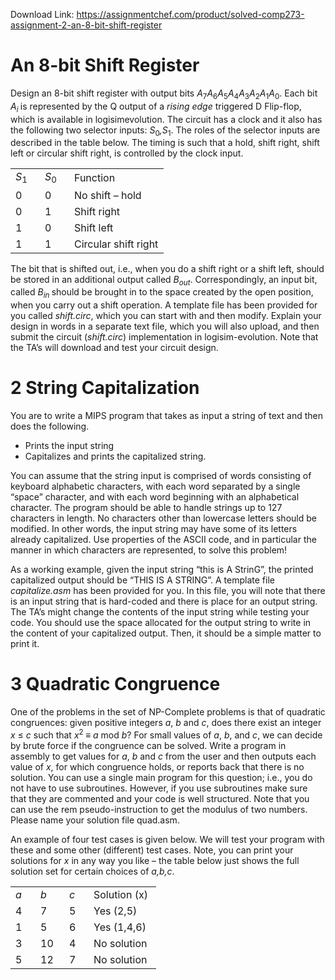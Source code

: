 Download Link: https://assignmentchef.com/product/solved-comp273-assignment-2-an-8-bit-shift-register
<br>
<h1> An 8-bit Shift Register</h1>

Design an 8-bit shift register with output bits <em>A</em><sub>7</sub><em>A</em><sub>6</sub><em>A</em><sub>5</sub><em>A</em><sub>4</sub><em>A</em><sub>3</sub><em>A</em><sub>2</sub><em>A</em><sub>1</sub><em>A</em><sub>0</sub>. Each bit <em>A<sub>i </sub></em>is represented by the Q output of a <em>rising edge </em>triggered D Flip-flop, which is available in logisimevolution. The circuit has a clock and it also has the following two selector inputs: <em>S</em><sub>0</sub><em>,S</em><sub>1</sub>. The roles of the selector inputs are described in the table below. The timing is such that a hold, shift right, shift left or circular shift right, is controlled by the clock input.

<table width="0">

 <tbody>

  <tr>

   <td width="31"><em>S</em><sub>1</sub></td>

   <td width="31"><em>S</em><sub>0</sub></td>

   <td width="135">Function</td>

  </tr>

  <tr>

   <td width="31">0</td>

   <td width="31">0</td>

   <td width="135">No shift – hold</td>

  </tr>

  <tr>

   <td width="31">0</td>

   <td width="31">1</td>

   <td width="135">Shift right</td>

  </tr>

  <tr>

   <td width="31">1</td>

   <td width="31">0</td>

   <td width="135">Shift left</td>

  </tr>

  <tr>

   <td width="31">1</td>

   <td width="31">1</td>

   <td width="135">Circular shift right</td>

  </tr>

 </tbody>

</table>

The bit that is shifted out, i.e., when you do a shift right or a shift left, should be stored in an additional output called <em>B<sub>out</sub></em>. Correspondingly, an input bit, called <em>B<sub>in </sub></em>should be brought in to the space created by the open position, when you carry out a shift operation. A template file has been provided for you called <em>shift.circ</em>, which you can start with and then modify. Explain your design in words in a separate text file, which you will also upload, and then submit the circuit (<em>shift.circ</em>) implementation in logisim-evolution. Note that the TA’s will download and test your circuit design.

<h1>2           String Capitalization</h1>

You are to write a MIPS program that takes as input a string of text and then does the following.

<ul>

 <li>Prints the input string</li>

 <li>Capitalizes and prints the capitalized string.</li>

</ul>

You can assume that the string input is comprised of words consisting of keyboard alphabetic characters, with each word separated by a single “space” character, and with each word beginning with an alphabetical character. The program should be able to handle strings up to 127 characters in length. No characters other than lowercase letters should be modified. In other words, the input string may have some of its letters already capitalized. Use properties of the ASCII code, and in particular the manner in which characters are represented, to solve this problem!

As a working example, given the input string “this is A StrinG”, the printed capitalized output should be “THIS IS A STRING”. A template file <em>capitalize.asm </em>has been provided for you. In this file, you will note that there is an input string that is hard-coded and there is place for an output string. The TA’s might change the contents of the input string while testing your code. You should use the space allocated for the output string to write in the content of your capitalized output. Then, it should be a simple matter to print it.

<h1>3           Quadratic Congruence</h1>

One of the problems in the set of NP-Complete problems is that of quadratic congruences: given positive integers <em>a</em>, <em>b </em>and <em>c</em>, does there exist an integer <em>x </em>≤ <em>c </em>such that <em>x</em><sup>2 </sup>≡ <em>a </em>mod <em>b</em>? For small values of <em>a</em>, <em>b</em>, and <em>c</em>, we can decide by brute force if the congruence can be solved. Write a program in assembly to get values for <em>a</em>, <em>b </em>and <em>c </em>from the user and then outputs each value of <em>x</em>, for which congruence holds, or reports back that there is no solution. You can use a single main program for this question; i.e., you do not have to use subroutines. However, if you use subroutines make sure that they are commented and your code is well structured. Note that you can use the rem pseudo-instruction to get the modulus of two numbers. Please name your solution file quad.asm.

An example of four test cases is given below. We will test your program with these and some other (different) test cases. Note, you can print your solutions for <em>x </em>in any way you like – the table below just shows the full solution set for certain choices of <em>a,b,c</em>.

<table width="0">

 <tbody>

  <tr>

   <td width="24"><em>a</em></td>

   <td width="30"><em>b</em></td>

   <td width="23"><em>c</em></td>

   <td width="92">Solution (x)</td>

  </tr>

  <tr>

   <td width="24">4</td>

   <td width="30">7</td>

   <td width="23">5</td>

   <td width="92">Yes (2,5)</td>

  </tr>

  <tr>

   <td width="24">1</td>

   <td width="30">5</td>

   <td width="23">6</td>

   <td width="92">Yes (1,4,6)</td>

  </tr>

  <tr>

   <td width="24">3</td>

   <td width="30">10</td>

   <td width="23">4</td>

   <td width="92">No solution</td>

  </tr>

  <tr>

   <td width="24">5</td>

   <td width="30">12</td>

   <td width="23">7</td>

   <td width="92">No solution</td>

  </tr>

 </tbody>

</table>


